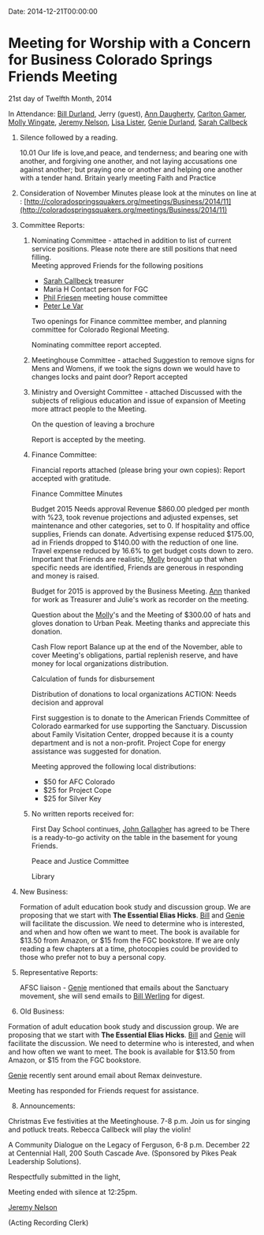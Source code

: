 Date: 2014-12-21T00:00:00

[AnnDaugherty]: /Friends/AnnDaugherty
[AnnGrantMartin]: /Friends/AnnGrantMartin
[BillWerling]: /Friends/BillWerling
[BillDurland]: /Friends/BillDurland
[CarltonGamer]: /Friends/CarltonGamer
[GenieDurland]: /Friends/GenieDurland
[JeremyNelson]: /Friends/JeremyNelson
[JohnGallagher]: /Friends/JohnGallagher
[LisaLister]: /Friends/LisaLister
[NancyAndrew]: /Friends/NancyAndrew
[MollyWingate]: /Friends/MollyWingate
[PeterLeVar]: /Friends/PeterLeVar
[PhilFriesen]: /Friends/PhilFriesen
[SarahCallbeck]: /Friends/SarahCallbeck

# Meeting for Worship with a Concern for Business Colorado Springs Friends Meeting
21st day of Twelfth Month, 2014

In Attendance: [Bill Durland][BillDurland], Jerry (guest), [Ann Daugherty][AnnDaugherty],
[Carlton Gamer][CarltonGamer], [Molly Wingate][MollyWingate], [Jeremy Nelson][JeremyNelson],
[Lisa Lister][LisaLister], [Genie Durland][GenieDurland], [Sarah Callbeck][SarahCallbeck]

1.  Silence followed by a reading.
   
    10.01 Our life is love,and peace, and tenderness; and bearing one with 
    another, and forgiving one another, and not laying accusations one
    against another; but praying one or another and helping 
    one another with a tender hand. Britain yearly meeting Faith and Practice


2.  Consideration of November Minutes 
    please look at the minutes on line at : [http://coloradospringsquakers.org/meetings/Business/2014/11](http://coloradospringsquakers.org/meetings/Business/2014/11)


3.  Committee Reports:

    1.  Nominating Committee - attached in addition to list of current service 
        positions. Please note there are still positions that need filling.  
        Meeting approved Friends for the following positions

        *  [Sarah Callbeck][SarahCallbeck] treasurer
        *  Maria H Contact person for FGC 
        *  [Phil Friesen][PhilFriesen] meeting house committee
        *  [Peter Le Var][PeterLeVar]  
 
        Two openings for Finance committee member, and planning committee for Colorado Regional Meeting.

        Nominating committee report accepted.

    1.  Meetinghouse Committee - attached
        Suggestion to remove signs for Mens and Womens, if we took the signs down we would have to 
        changes locks and paint door? Report accepted

    1.  Ministry and Oversight Committee - attached
        Discussed with the subjects of religious education and issue of expansion of Meeting more 
        attract people to the Meeting. 

        On the question of leaving a brochure 

        Report is accepted by the meeting.

    1.  Finance Committee:

        Financial reports attached (please bring your own copies):
        Report accepted with gratitude. 

        Finance Committee Minutes
        
        Budget 2015 Needs approval
        Revenue $860.00 pledged per month with %23, took revenue projections and adjusted 
        expenses, set maintenance and other categories, set to 0. If hospitality and office
        supplies, Friends can donate. Advertising expense reduced $175.00, ad in Friends 
        dropped to $140.00 with the reduction of one line. Travel expense reduced by 16.6% to 
        get budget costs down to zero. Important that Friends are realistic, [Molly][MollyWingate] 
        brought up that when specific needs are identified, Friends are generous in responding and
        money is raised. 

        Budget for 2015 is approved by the Business Meeting. [Ann][AnnDaugherty] thanked for work 
        as Treasurer and Julie's work as recorder on the meeting.  

        Question about the [Molly][MollyWingate]'s and the Meeting of $300.00 of hats and gloves donation to
        Urban Peak. Meeting thanks and appreciate this donation. 

        Cash Flow report
        Balance up at the end of the November, able to cover Meeting's obligations, partial 
        replenish reserve, and have money for local organizations distribution.

        Calculation of funds for disbursement

        Distribution of donations to local organizations ACTION: Needs decision and approval
        
        First suggestion is to donate to the American Friends Committee of Colorado earmarked
        for use supporting the Sanctuary. Discussion about Family Visitation Center, dropped 
        because it is a county department and is not a non-profit. Project Cope for energy 
        assistance was suggested for donation. 

        Meeting approved the following local distributions:

        *  $50 for AFC Colorado
        *  $25 for Project Cope
        *  $25 for Silver Key 

    1.  No written reports received for:

        First Day School continues, [John Gallagher][JohnGallagher] has agreed to be 
        There is a ready-to-go activity on the table in the basement for young 
        Friends. 

        Peace and Justice Committee

        Library


5.  New Business: 

    Formation of adult education book study and discussion group.  We are proposing 
    that we start with **The Essential Elias Hicks**.  [Bill][BillDurland] and 
    [Genie][GenieDurland] will facilitate the discussion.  We need to determine who 
    is interested, and when and how often we want to meet.  The book is available 
    for $13.50 from Amazon, or $15 from the FGC bookstore.  If we are only reading 
    a few chapters at a time, photocopies could be provided to those who prefer not 
    to buy a personal copy.

6.  Representative Reports:

    AFSC liaison - [Genie][GenieDurland] mentioned that emails about the Sanctuary
    movement, she will send emails to [Bill Werling][BillWerling] for digest. 


7.  Old Business:

Formation of adult education book study and discussion group.  We are 
proposing that we start with **The Essential Elias Hicks**.  [Bill][BillDurland] 
and [Genie][GenieDurland] will facilitate the discussion.  We need to determine 
who is interested, and when and how often we want to meet.  The book is available 
for $13.50 from Amazon, or $15 from the FGC bookstore. 

[Genie][GenieDurland] recently sent around email about Remax deinvesture. 

Meeting has responded for Friends request for assistance. 

8.  Announcements:

Christmas Eve festivities at the Meetinghouse. 7-8 p.m.  Join us for singing 
and potluck treats.  Rebecca Callbeck will play the violin!

A Community Dialogue on the Legacy of Ferguson, 6-8 p.m. December 22 at 
Centennial Hall, 200 South Cascade Ave. (Sponsored by Pikes Peak Leadership Solutions).


Respectfully submitted in the light,

Meeting ended with silence at 12:25pm.

[Jeremy Nelson][JeremyNelson]

(Acting Recording Clerk)

